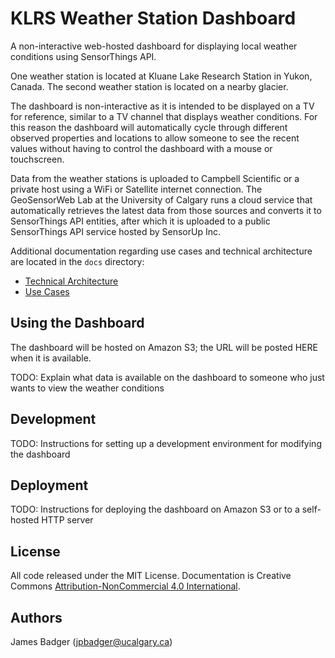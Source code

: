 # KLRS Weather Station Dashboard

A non-interactive web-hosted dashboard for displaying local weather conditions using SensorThings API.

One weather station is located at Kluane Lake Research Station in Yukon, Canada. The second weather station is located on a nearby glacier.

The dashboard is non-interactive as it is intended to be displayed on a TV for reference, similar to a TV channel that displays weather conditions. For this reason the dashboard will automatically cycle through different observed properties and locations to allow someone to see the recent values without having to control the dashboard with a mouse or touchscreen.

Data from the weather stations is uploaded to Campbell Scientific or a private host using a WiFi or Satellite internet connection. The GeoSensorWeb Lab at the University of Calgary runs a cloud service that automatically retrieves the latest data from those sources and converts it to SensorThings API entities, after which it is uploaded to a public SensorThings API service hosted by SensorUp Inc.

Additional documentation regarding use cases and technical architecture are located in the `docs` directory:

* [Technical Architecture](docs/technical_architecture.markdown)
* [Use Cases](docs/use_cases.markdown)

## Using the Dashboard

The dashboard will be hosted on Amazon S3; the URL will be posted HERE when it is available.

TODO: Explain what data is available on the dashboard to someone who just wants to view the weather conditions

## Development

TODO: Instructions for setting up a development environment for modifying the dashboard

## Deployment

TODO: Instructions for deploying the dashboard on Amazon S3 or to a self-hosted HTTP server

## License

All code released under the MIT License. Documentation is Creative Commons [Attribution-NonCommercial 4.0 International](http://creativecommons.org/licenses/by-nc/4.0/).

## Authors

James Badger (<jpbadger@ucalgary.ca>)
